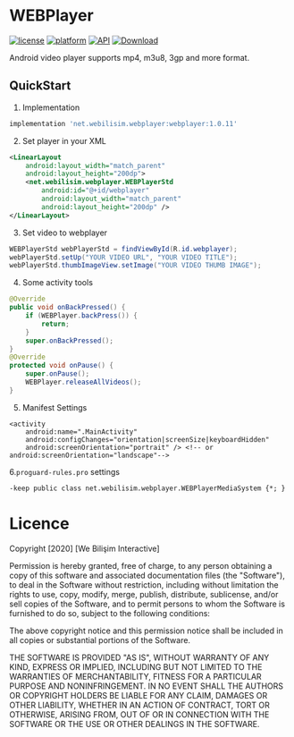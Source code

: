 # WEBPlayer
[![license](https://img.shields.io/badge/license-MIT-blue.svg)](https://raw.githubusercontent.com/webilisim/WEBPlayer/master/LICENSE)
[![platform](https://img.shields.io/badge/platform-Android-yellow.svg)](https://www.android.com)
[![API](https://img.shields.io/badge/API-16%2B-brightgreen.svg?style=flat)](https://android-arsenal.com/api?level=16)
[ ![Download](https://api.bintray.com/packages/netwebilisim/WEBPlayer/net.webilisim.webplayer/images/download.svg?version=1.0.11) ](https://bintray.com/netwebilisim/WEBPlayer/net.webilisim.webplayer/1.0.11/link)

 Android video player supports mp4, m3u8, 3gp and more format.
 
 ## QuickStart

1. Implementation
```gradle
implementation 'net.webilisim.webplayer:webplayer:1.0.11'
```

2. Set player in your XML
```xml
<LinearLayout
    android:layout_width="match_parent"
    android:layout_height="200dp">
    <net.webilisim.webplayer.WEBPlayerStd
        android:id="@+id/webplayer"
        android:layout_width="match_parent"
        android:layout_height="200dp" />
</LinearLayout>
```

3. Set video to webplayer
```java
WEBPlayerStd webPlayerStd = findViewById(R.id.webplayer);
webPlayerStd.setUp("YOUR VIDEO URL", "YOUR VIDEO TITLE");
webPlayerStd.thumbImageView.setImage("YOUR VIDEO THUMB IMAGE");
```

4. Some activity tools
```java
@Override
public void onBackPressed() {
    if (WEBPlayer.backPress()) {
        return;
    }
    super.onBackPressed();
}
@Override
protected void onPause() {
    super.onPause();
    WEBPlayer.releaseAllVideos();
}
```

5. Manifest Settings
```
<activity
    android:name=".MainActivity"
    android:configChanges="orientation|screenSize|keyboardHidden"
    android:screenOrientation="portrait" /> <!-- or android:screenOrientation="landscape"-->
```

6.`proguard-rules.pro` settings
```
-keep public class net.webilisim.webplayer.WEBPlayerMediaSystem {*; }
```

# Licence

Copyright [2020] [We Bilişim Interactive]

Permission is hereby granted, free of charge, to any person obtaining a copy of this software and associated documentation files (the "Software"), to deal in the Software without restriction, including without limitation the rights to use, copy, modify, merge, publish, distribute, sublicense, and/or sell copies of the Software, and to permit persons to whom the Software is furnished to do so, subject to the following conditions:

The above copyright notice and this permission notice shall be included in all copies or substantial portions of the Software.

THE SOFTWARE IS PROVIDED "AS IS", WITHOUT WARRANTY OF ANY KIND, EXPRESS OR IMPLIED, INCLUDING BUT NOT LIMITED TO THE WARRANTIES OF MERCHANTABILITY, FITNESS FOR A PARTICULAR PURPOSE AND NONINFRINGEMENT. IN NO EVENT SHALL THE AUTHORS OR COPYRIGHT HOLDERS BE LIABLE FOR ANY CLAIM, DAMAGES OR OTHER LIABILITY, WHETHER IN AN ACTION OF CONTRACT, TORT OR OTHERWISE, ARISING FROM, OUT OF OR IN CONNECTION WITH THE SOFTWARE OR THE USE OR OTHER DEALINGS IN THE SOFTWARE.
